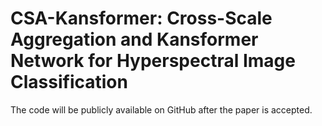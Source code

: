 # CSA-Kansformer: Cross-Scale Aggregation and Kansformer Network for Hyperspectral Image Classification
The code will be publicly available on GitHub after the paper is accepted.
